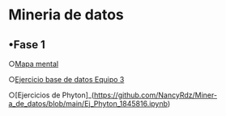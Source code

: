 #  Mineria de datos

## •Fase 1

○[Mapa mental](https://github.com/NancyRdz/Miner-a_de_datos/blob/main/MapaMental_1_1845816.pdf)

○[Ejercicio base de datos Equipo 3](https://github.com/claudiogaytan28/MineriaDeDatos/blob/main/EjercicioBD_Equipo3.pdf)

○[Ejercicios de Phyton]_(https://github.com/NancyRdz/Miner-a_de_datos/blob/main/Ej_Phyton_1845816.ipynb)

